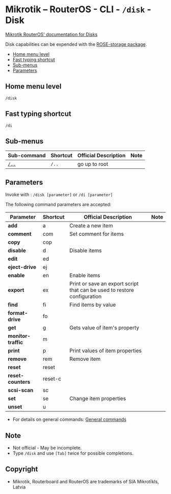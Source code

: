 # Mikrotik – RouterOS - CLI - `/disk` - Disk

[Mikrotik RouterOS' documentation for Disks](https://help.mikrotik.com/docs/display/ROS/Disks)

Disk capabilities can be expended with the [ROSE-storage package](https://help.mikrotik.com/docs/display/ROS/ROSE-storage).

- [Home menu level](#home-menu-level)
- [Fast typing shortcut](#fast-typing-shortcut)
- [Sub-menus](#sub-menus)
- [Parameters](#parameters)

## Home menu level

`/disk`

## Fast typing shortcut

`/di`

## Sub-menus

| **Sub-command** | **Shortcut** | **Official Description** | **Note** |
|---|---|---|---|
| [`/..`](root-level.md) | `/..` | go up to root |  |

## Parameters

Invoke with : `/disk [parameter]` or `/di [parameter]`

The following command parameters are accepted:

| **Parameter** | **Shortcut** | **Official Description** | **Note** |
|---|---|---|---|
| **add** | a | Create a new item |  |
| **comment** | com | Set comment for items |  |
| **copy** | cop |  |  |
| **disable** | d | Disable items |  |
| **edit** | ed |  |  |
| **eject-drive** | ej |  |  |  
| **enable** | en | Enable items |  |
| **export** | ex | Print or save an export script that can be used to restore configuration |  |
| **find** | fi | Find items by value |  |
| **format-drive** | fo |   |  |
| **get** | g |  Gets value of item's property |  |
| **monitor-traffic** | m |   |  |
| **print** | p | Print values of item properties |  |
| **remove** | rem | Remove item |  |
| **reset** | reset |   |  |
| **reset-counters** | reset-c | |  |  
| **scsi-scan** | sc |   |  |
| **set** | se |  Change item properties |  |
| **unset** | u |   |  |

- For details on general commands: [General commands](general-commands.md)

## Note
- Not official - May be incomplete.
- Type `/disk` and use `[Tab]` twice for possible completions. 

## Copyright
- Mikrotik, Routerboard and RouterOS are trademarks of SIA Mikrotīkls, Latvia
